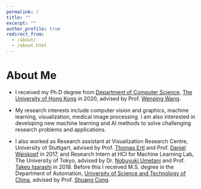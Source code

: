 ```yaml
---
permalink: /
title: ""
excerpt: ""
author_profile: true
redirect_from: 
  - /about/
  - /about.html
---
```


 

# About Me
* I received my Ph.D degree from [Department of Computer Science](https://www.cs.hku.hk), [The University of Hong Kong](https://www.hku.hk) in 2020, advised by Prof. [Wenping Wang](https://www.cs.hku.hk/people/academic-staff/wenping).  

* My research interests include computer vision and graphics, machine learning, visualization, medical image processing. I am also interested in developing new machine learning and AI methods to solve challenging research problems and applications.

* I also worked as Research assistant at Visualization Research Centre, University of Stuttgart, advised by Prof. [Thomas Ertl](https://scholar.google.com/citations?user=qFQ9jHkAAAAJ&hl=zh-CN) and Prof. [Daniel Weiskopf](https://scholar.google.com/citations?user=sclEgM4AAAAJ&hl=zh-CN) in 2017, and Research Intern at HCI for Machine Learning Lab, The University of Tokyo, advised by Dr. [Nobuyuki Umetani](http://www.nobuyuki-umetani.com) and Prof. [Takeo Igarashi](https://www-ui.is.s.u-tokyo.ac.jp/~takeo/index.html) in 2018. 
Before this I received M.S. degree in the Department of Automation, [University of Science and Technology of China](http://en.ustc.edu.cn), advised by Prof. [Shuang Cong](https://scholar.google.com.hk/citations?hl=en&user=2oPsqNQAAAAJ&view_op=list_works). 

